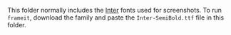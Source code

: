This folder normally includes the [Inter](https://fonts.google.com/specimen/Inter) fonts used for screenshots. To run `frameit`, download the family and paste the `Inter-SemiBold.ttf` file in this folder.
